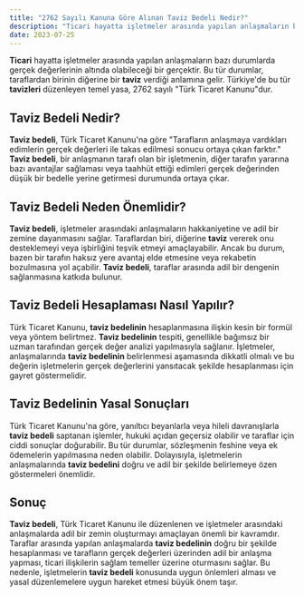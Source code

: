```yaml
---
title: "2762 Sayılı Kanuna Göre Alınan Taviz Bedeli Nedir?"
description: "Ticari hayatta işletmeler arasında yapılan anlaşmaların bazı durumlarda gerçek değerlerinin altında olabileceği bir gerçektir."
date: 2023-07-25
---
```


**Ticari** hayatta işletmeler arasında yapılan anlaşmaların bazı durumlarda gerçek değerlerinin altında olabileceği bir
gerçektir. Bu tür durumlar, taraflardan birinin diğerine bir **taviz** verdiği anlamına gelir. Türkiye'de bu tür
**tavizleri** düzenleyen temel yasa, 2762 sayılı "Türk Ticaret Kanunu"dur.

## Taviz Bedeli Nedir?

**Taviz bedeli**, Türk Ticaret Kanunu'na göre "Tarafların anlaşmaya vardıkları edimlerin gerçek değerleri ile takas
edilmesi sonucu ortaya çıkan farktır." **Taviz bedeli**, bir anlaşmanın tarafı olan bir işletmenin, diğer tarafın
yararına bazı avantajlar sağlaması veya taahhüt ettiği edimleri gerçek değerinden düşük bir bedelle yerine getirmesi
durumunda ortaya çıkar.

## Taviz Bedeli Neden Önemlidir?

**Taviz bedeli**, işletmeler arasındaki anlaşmaların hakkaniyetine ve adil bir zemine dayanmasını sağlar. Taraflardan
biri, diğerine **taviz** vererek onu desteklemeyi veya işbirliğini teşvik etmeyi amaçlayabilir. Ancak bu durum, bazen
bir tarafın haksız yere avantaj elde etmesine veya rekabetin bozulmasına yol açabilir. **Taviz bedeli**, taraflar
arasında adil bir dengenin sağlanmasına katkıda bulunur.

## Taviz Bedeli Hesaplaması Nasıl Yapılır?

Türk Ticaret Kanunu, **taviz bedelinin** hesaplanmasına ilişkin kesin bir formül veya yöntem belirtmez. **Taviz
bedelinin** tespiti, genellikle bağımsız bir uzman tarafından gerçek değer analizi yapılmasıyla sağlanır. İşletmeler,
anlaşmalarında **taviz bedelinin** belirlenmesi aşamasında dikkatli olmalı ve bu değerin işletmelerin gerçek değerlerini
yansıtacak şekilde hesaplanması için gayret göstermelidir.

## Taviz Bedelinin Yasal Sonuçları

Türk Ticaret Kanunu'na göre, yanıltıcı beyanlarla veya hileli davranışlarla **taviz bedeli** saptanan işlemler, hukuki
açıdan geçersiz olabilir ve taraflar için ciddi sonuçlar doğurabilir. Bu tür durumlar, sözleşmenin feshine veya ek
ödemelerin yapılmasına neden olabilir. Dolayısıyla, işletmelerin anlaşmalarında **taviz bedelini** doğru ve adil bir
şekilde belirlemeye özen göstermeleri önemlidir.

## Sonuç

**Taviz bedeli**, Türk Ticaret Kanunu ile düzenlenen ve işletmeler arasındaki anlaşmalarda adil bir zemin oluşturmayı
amaçlayan önemli bir kavramdır. Taraflar arasında yapılan anlaşmalarda **taviz bedelinin** doğru bir şekilde
hesaplanması ve tarafların gerçek değerleri üzerinden adil bir anlaşma yapması, ticari ilişkilerin sağlam temeller
üzerine oturmasını sağlar. Bu nedenle, işletmelerin **taviz bedeli** konusunda uygun önlemleri alması ve yasal
düzenlemelere uygun hareket etmesi büyük önem taşır.
